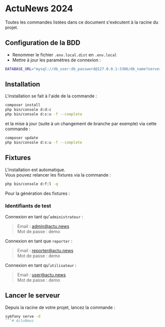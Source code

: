 # ActuNews 2024

Toutes les commandes listées dans ce document s'exécutent à la racine du projet.

## Configuration de la BDD

- Renommer le fichier `.env.local.dist` en `.env.local`
- Mettre à jour les paramètres de connexion :

```bash
DATABASE_URL="mysql://db_user:db_password@127.0.0.1:3306/db_name?serverVersion=5.7"
```

## Installation

L'installation se fait à l'aide de la commande :

```bash
composer install
php bin/console d:d:c
php bin/console d:s:u -f --complete
```

et la mise à jour (suite à un changement de branche par exemple) via cette commande :

```bash
composer update
php bin/console d:s:u -f --complete
```

## Fixtures

L'installation est automatique. \
Vous pouvez relancer les fixtures via la commande :

```bash
php bin/console d:f:l -q
```

Pour la génération des fixtures :

### Identifiants de test

Connexion en tant qu'`administrateur` :

> Email : admin@actu.news \
> Mot de passe : demo

Connexion en tant que `reporter` :

> Email : reporter@actu.news \
> Mot de passe : demo

Connexion en tant qu'`utilisateur` :

> Email : user@actu.news \
> Mot de passe : demo

## Lancer le serveur

Depuis la racine de votre projet, lancez la commande :

```bash
symfony serve -d
```# ActuNews
